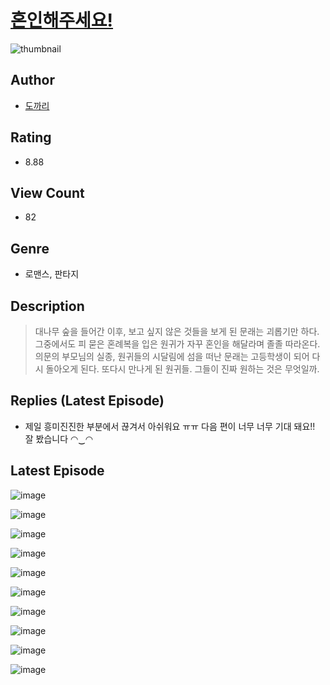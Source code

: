 # [혼인해주세요!](https://comic.naver.com/challenge/list?titleId=811112)
![thumbnail](https://image-comic.pstatic.net/user_contents_data/challenge_comic/2023/05/25/366846/upload_3834596496355374690_480x623.jpeg)

## Author
- [도까리](https://comic.naver.com/artistTitle?id=366846)

## Rating
- 8.88

## View Count
- 82

## Genre
- 로맨스, 판타지

## Description
> 대나무 숲을 들어간 이후, 보고 싶지 않은 것들을 보게 된 문래는 괴롭기만 하다. 그중에서도 피 묻은 혼례복을 입은 원귀가 자꾸 혼인을 해달라며 졸졸 따라온다. 의문의 부모님의 실종, 원귀들의 시달림에 섬을 떠난 문래는 고등학생이 되어 다시 돌아오게 된다. 또다시 만나게 된 원귀들. 그들이 진짜 원하는 것은 무엇일까.

## Replies (Latest Episode)
- 제일 흥미진진한 부분에서 끊겨서 아쉬워요 ㅠㅠ 다음 편이 너무 너무 기대 돼요!! 잘 봤습니다 ◠‿◠

## Latest Episode
![image](https://image-comic.pstatic.net/user_contents_data/challenge_comic/2023/05/25/366846/upload_3474870367228617574.jpeg)

![image](https://image-comic.pstatic.net/user_contents_data/challenge_comic/2023/05/25/366846/upload_3487251981275379810.jpeg)

![image](https://image-comic.pstatic.net/user_contents_data/challenge_comic/2023/05/25/366846/upload_3631649962047189606.jpeg)

![image](https://image-comic.pstatic.net/user_contents_data/challenge_comic/2023/05/25/366846/upload_7364852367821647969.jpeg)

![image](https://image-comic.pstatic.net/user_contents_data/challenge_comic/2023/05/25/366846/upload_7306637814088689200.jpeg)

![image](https://image-comic.pstatic.net/user_contents_data/challenge_comic/2023/05/25/366846/upload_3630295355145532728.jpeg)

![image](https://image-comic.pstatic.net/user_contents_data/challenge_comic/2023/05/25/366846/upload_3906644206803968562.jpeg)

![image](https://image-comic.pstatic.net/user_contents_data/challenge_comic/2023/05/25/366846/upload_4122825798684061748.jpeg)

![image](https://image-comic.pstatic.net/user_contents_data/challenge_comic/2023/05/25/366846/upload_7149527510935550257.jpeg)

![image](https://image-comic.pstatic.net/user_contents_data/challenge_comic/2023/05/25/366846/upload_3559030311409116215.jpeg)
